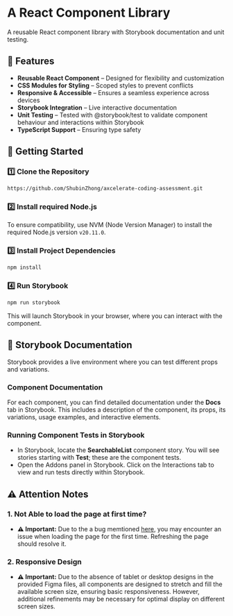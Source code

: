 # **A React Component Library**

A reusable React component library with Storybook documentation and unit testing.

## **📌 Features**

- **Reusable React Component** – Designed for flexibility and customization
- **CSS Modules for Styling** – Scoped styles to prevent conflicts
- **Responsive & Accessible** – Ensures a seamless experience across devices
- **Storybook Integration** – Live interactive documentation
- **Unit Testing** – Tested with @storybook/test to validate component behaviour and interactions within Storybook
- **TypeScript Support** – Ensuring type safety

## **🚀 Getting Started**

### **1️⃣ Clone the Repository**

```sh
https://github.com/ShubinZhong/axcelerate-coding-assessment.git
```

### **2️⃣ Install required Node.js**

To ensure compatibility, use NVM (Node Version Manager) to install the required Node.js version `v20.11.0`.

### **3️⃣ Install Project Dependencies**

```sh
npm install
```

### **4️⃣ Run Storybook**

```sh
npm run storybook
```

This will launch Storybook in your browser, where you can interact with the component.

## **📖 Storybook Documentation**

Storybook provides a live environment where you can test different props and variations.

### Component Documentation

For each component, you can find detailed documentation under the **Docs** tab in Storybook. This includes a description of the component, its props, its variations, usage examples, and interactive elements.

### Running Component Tests in Storybook

- In Storybook, locate the **SearchableList** component story. You will see stories starting with **Test**; these are the component tests.
- Open the Addons panel in Storybook.
  Click on the Interactions tab to view and run tests directly within Storybook.

## **⚠️ Attention Notes**

### 1. **Not Able to load the page at first time?**

- **⚠️ Important:** Due to the a bug memtioned [here](https://github.com/storybookjs/storybook/issues/30335#issuecomment-2616329782), you may encounter an issue when loading the page for the first time. Refreshing the page should resolve it.

### 2. **Responsive Design**

- **⚠️ Important:** Due to the absence of tablet or desktop designs in the provided Figma files, all components are designed to stretch and fill the available screen size, ensuring basic responsiveness. However, additional refinements may be necessary for optimal display on different screen sizes.
